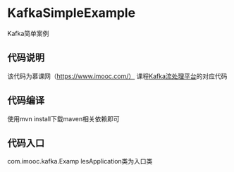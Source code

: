 # KafkaSimpleExample
Kafka简单案例

## 代码说明
该代码为慕课网（https://www.imooc.com/） 课程[Kafka流处理平台](https://www.imooc.com/learn/1043)的对应代码

## 代码编译
使用mvn install下载maven相关依赖即可

## 代码入口
com.imooc.kafka.Examp   lesApplication类为入口类
